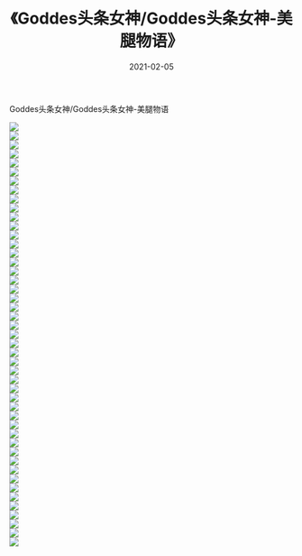 ﻿---
layout: post
title:  《Goddes头条女神/Goddes头条女神-美腿物语》
date:   2021-02-05
img: http://img.660000.xyz/Sharelink/网络美图/2021/Goddes头条女神/Goddes头条女神-美腿物语/000.jpg
categories: [美女, 清纯, 唯美]
---

Goddes头条女神/Goddes头条女神-美腿物语

 ![](http://img.660000.xyz/Sharelink/网络美图/2021/Goddes头条女神/Goddes头条女神-美腿物语/001.jpg) <br>![](http://img.660000.xyz/Sharelink/网络美图/2021/Goddes头条女神/Goddes头条女神-美腿物语/002.jpg) <br>![](http://img.660000.xyz/Sharelink/网络美图/2021/Goddes头条女神/Goddes头条女神-美腿物语/003.jpg) <br>![](http://img.660000.xyz/Sharelink/网络美图/2021/Goddes头条女神/Goddes头条女神-美腿物语/004.jpg) <br>![](http://img.660000.xyz/Sharelink/网络美图/2021/Goddes头条女神/Goddes头条女神-美腿物语/005.jpg) <br>![](http://img.660000.xyz/Sharelink/网络美图/2021/Goddes头条女神/Goddes头条女神-美腿物语/006.jpg) <br>![](http://img.660000.xyz/Sharelink/网络美图/2021/Goddes头条女神/Goddes头条女神-美腿物语/007.jpg) <br>![](http://img.660000.xyz/Sharelink/网络美图/2021/Goddes头条女神/Goddes头条女神-美腿物语/008.jpg) <br>![](http://img.660000.xyz/Sharelink/网络美图/2021/Goddes头条女神/Goddes头条女神-美腿物语/009.jpg) <br>![](http://img.660000.xyz/Sharelink/网络美图/2021/Goddes头条女神/Goddes头条女神-美腿物语/010.jpg) <br>![](http://img.660000.xyz/Sharelink/网络美图/2021/Goddes头条女神/Goddes头条女神-美腿物语/011.jpg) <br>![](http://img.660000.xyz/Sharelink/网络美图/2021/Goddes头条女神/Goddes头条女神-美腿物语/012.jpg) <br>![](http://img.660000.xyz/Sharelink/网络美图/2021/Goddes头条女神/Goddes头条女神-美腿物语/013.jpg) <br>![](http://img.660000.xyz/Sharelink/网络美图/2021/Goddes头条女神/Goddes头条女神-美腿物语/014.jpg) <br>![](http://img.660000.xyz/Sharelink/网络美图/2021/Goddes头条女神/Goddes头条女神-美腿物语/015.jpg) <br>![](http://img.660000.xyz/Sharelink/网络美图/2021/Goddes头条女神/Goddes头条女神-美腿物语/016.jpg) <br>![](http://img.660000.xyz/Sharelink/网络美图/2021/Goddes头条女神/Goddes头条女神-美腿物语/017.jpg) <br>![](http://img.660000.xyz/Sharelink/网络美图/2021/Goddes头条女神/Goddes头条女神-美腿物语/018.jpg) <br>![](http://img.660000.xyz/Sharelink/网络美图/2021/Goddes头条女神/Goddes头条女神-美腿物语/019.jpg) <br>![](http://img.660000.xyz/Sharelink/网络美图/2021/Goddes头条女神/Goddes头条女神-美腿物语/020.jpg) <br>![](http://img.660000.xyz/Sharelink/网络美图/2021/Goddes头条女神/Goddes头条女神-美腿物语/021.jpg) <br>![](http://img.660000.xyz/Sharelink/网络美图/2021/Goddes头条女神/Goddes头条女神-美腿物语/022.jpg) <br>![](http://img.660000.xyz/Sharelink/网络美图/2021/Goddes头条女神/Goddes头条女神-美腿物语/023.jpg) <br>![](http://img.660000.xyz/Sharelink/网络美图/2021/Goddes头条女神/Goddes头条女神-美腿物语/024.jpg) <br>![](http://img.660000.xyz/Sharelink/网络美图/2021/Goddes头条女神/Goddes头条女神-美腿物语/025.jpg) <br>![](http://img.660000.xyz/Sharelink/网络美图/2021/Goddes头条女神/Goddes头条女神-美腿物语/026.jpg) <br>![](http://img.660000.xyz/Sharelink/网络美图/2021/Goddes头条女神/Goddes头条女神-美腿物语/027.jpg) <br>![](http://img.660000.xyz/Sharelink/网络美图/2021/Goddes头条女神/Goddes头条女神-美腿物语/028.jpg) <br>![](http://img.660000.xyz/Sharelink/网络美图/2021/Goddes头条女神/Goddes头条女神-美腿物语/029.jpg) <br>![](http://img.660000.xyz/Sharelink/网络美图/2021/Goddes头条女神/Goddes头条女神-美腿物语/030.jpg) <br>![](http://img.660000.xyz/Sharelink/网络美图/2021/Goddes头条女神/Goddes头条女神-美腿物语/031.jpg) <br>![](http://img.660000.xyz/Sharelink/网络美图/2021/Goddes头条女神/Goddes头条女神-美腿物语/032.jpg) <br>![](http://img.660000.xyz/Sharelink/网络美图/2021/Goddes头条女神/Goddes头条女神-美腿物语/033.jpg) <br>![](http://img.660000.xyz/Sharelink/网络美图/2021/Goddes头条女神/Goddes头条女神-美腿物语/034.jpg) <br>![](http://img.660000.xyz/Sharelink/网络美图/2021/Goddes头条女神/Goddes头条女神-美腿物语/035.jpg) <br>![](http://img.660000.xyz/Sharelink/网络美图/2021/Goddes头条女神/Goddes头条女神-美腿物语/036.jpg) <br>![](http://img.660000.xyz/Sharelink/网络美图/2021/Goddes头条女神/Goddes头条女神-美腿物语/037.jpg) <br>![](http://img.660000.xyz/Sharelink/网络美图/2021/Goddes头条女神/Goddes头条女神-美腿物语/038.jpg) <br>![](http://img.660000.xyz/Sharelink/网络美图/2021/Goddes头条女神/Goddes头条女神-美腿物语/039.jpg) <br>![](http://img.660000.xyz/Sharelink/网络美图/2021/Goddes头条女神/Goddes头条女神-美腿物语/040.jpg) <br>![](http://img.660000.xyz/Sharelink/网络美图/2021/Goddes头条女神/Goddes头条女神-美腿物语/041.jpg) <br>![](http://img.660000.xyz/Sharelink/网络美图/2021/Goddes头条女神/Goddes头条女神-美腿物语/042.jpg) <br>![](http://img.660000.xyz/Sharelink/网络美图/2021/Goddes头条女神/Goddes头条女神-美腿物语/043.jpg) <br>![](http://img.660000.xyz/Sharelink/网络美图/2021/Goddes头条女神/Goddes头条女神-美腿物语/044.jpg) <br>![](http://img.660000.xyz/Sharelink/网络美图/2021/Goddes头条女神/Goddes头条女神-美腿物语/045.jpg) <br>![](http://img.660000.xyz/Sharelink/网络美图/2021/Goddes头条女神/Goddes头条女神-美腿物语/046.jpg) <br>![](http://img.660000.xyz/Sharelink/网络美图/2021/Goddes头条女神/Goddes头条女神-美腿物语/047.jpg) <br>